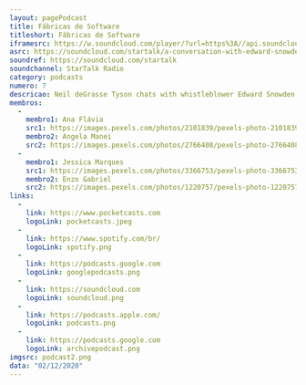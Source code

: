 ```yaml
---
layout: pagePodcast
title: Fábricas de Software
titleshort: Fábricas de Software
iframesrc: https://w.soundcloud.com/player/?url=https%3A//api.soundcloud.com/tracks/224303043&color=%23117a25&auto_play=false&hide_related=false&show_comments=true&show_user=true&show_reposts=false&show_teaser=true&visual=true
asrc: https://soundcloud.com/startalk/a-conversation-with-edward-snowden-part-1
soundref: https://soundcloud.com/startalk
soundchannel: StarTalk Radio
category: podcasts
numero: 7
descricao: Neil deGrasse Tyson chats with whistleblower Edward Snowden via robotic telepresence from Moscow. In Part 1, they discuss Isaac Newton, knowledge and learning, the Periodic Table, encryption and privacy, and much more.
membros:
  -
    membro1: Ana Flávia
    src1: https://images.pexels.com/photos/2101839/pexels-photo-2101839.jpeg?auto=compress&cs=tinysrgb&dpr=2&h=650&w=940
    membro2: Angela Manei
    src2: https://images.pexels.com/photos/2766408/pexels-photo-2766408.jpeg?auto=compress&cs=tinysrgb&dpr=2&h=650&w=940
  -
    membro1: Jessica Marques
    src1: https://images.pexels.com/photos/3366753/pexels-photo-3366753.jpeg?auto=compress&cs=tinysrgb&dpr=2&h=650&w=940
    membro2: Enzo Gabriel
    src2: https://images.pexels.com/photos/1220757/pexels-photo-1220757.jpeg?auto=compress&cs=tinysrgb&dpr=1&w=500
links: 
  - 
    link: https://www.pocketcasts.com
    logoLink: pocketcasts.jpeg
  - 
    link: https://www.spotify.com/br/
    logoLink: spotify.png
  - 
    link: https://podcasts.google.com
    logoLink: googlepodcasts.png
  - 
    link: https://soundcloud.com
    logoLink: soundcloud.png
  - 
    link: https://podcasts.apple.com/
    logoLink: podcasts.png
  - 
    link: https://podcasts.google.com
    logoLink: archivepodcast.png
imgsrc: podcast2.png
data: "02/12/2020"
---
```


